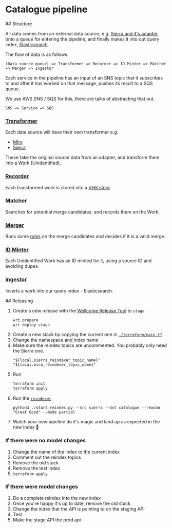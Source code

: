 # Catalogue pipeline

## Structure

All data comes from an external data source, e.g. [Sierra and it's adapter](../sierra_adapter),
onto a queue for entering the pipeline, and finally makes it into out query index,
[Elasticsearch](https://www.elastic.co/products/elasticsearch).

The flow of data is as follows:
```
(Data source queue) => Transformer => Recorder => ID Minter => Matcher => Merger => Ingestor
```
Each service in the pipeline has an input of an SNS topic that it subscribes to and after it has worked on that message, pushes its result to a SQS queue.

We use AWS SNS / SQS for this, there are talks of abstracting that out.  

```
SNS => Service => SQS
``` 

### [Transformer](./transformer)

Each data source will have their own transformer e.g. 
* [Miro](./transformer/transformer_miro)
* [Sierra](./transformer/transformer_sierra)

These take the original source data from an adapter, and transform them into a Work (Unidentified).


### [Recorder](./recorder)

Each transformed work is stored into a
[VHS store](https://stacks.wellcomecollection.org/creating-a-data-store-from-s3-and-dynamodb-8bb9ecce8fc1).


### [Matcher](./matcher)

Searches for potential merge candidates, and records them on the Work. 


### [Merger](./merger)

Runs some [rules](./merger/src/test/scala/uk/ac/wellcome/platform/merger/rules) on the merge candidates
and decides if it is a valid merge.


### [ID Minter](./id_minter)

Each Unidentified Work has an ID minted for it, using a source ID and avoiding dupes. 


### [Ingestor](./ingestor)

Inserts a work into our query index - Elasticsearch.


## Releasing

1. Create a new release with the [Wellcome Release Tool](https://github.com/wellcometrust/dockerfiles/tree/master/release_tooling)
  to `stage` 
      ```BASH
      wrt prepare
      wrt deploy stage
      ```
2. Create a new stack by copying the current one in
  [`./terraform/main.tf`](`./terraform/main.tf`).
3. Change the namespace and index name
4. Make sure the reindex topics are uncommented. You probably only need the Sierra one.
      ```HCL
      "${local.sierra_reindexer_topic_name}"
      "${local.miro_reindexer_topic_name}"
      ```
5. Run
      ```BASH
      terraform init
      terraform apply
      ```
6. Run the [`reindexer`](../reindexer)
    ```
    python3 ./start_reindex.py --src sierra --dst catalogue --reason "Great Good" --mode partial
    ```
7. Watch your new pipeline do it's magic and land up as expected in the new index 🔮

### If there were no model changes
1. Change the name of the index to the current index
2. Comment out the reindex topics
3. Remove the old stack
4. Remove the test index
5. ```terraform apply```

### If there were model changes
1. Do a complete reindex into the new index
2. Once you're happy it's up to date, remove the old stack
3. Change the index that the API is pointing to on the staging API
4. Test
5. Make the stage API the prod api
